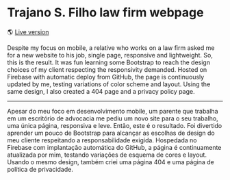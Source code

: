 # Trajano S. Filho law firm webpage
:earth_americas: [Live version](https://tsfadv.com/)

Despite my focus on mobile, a relative who works on a law firm asked me for a new website to his job, single page, responsive and lightweight. So, this is the result. It was fun learning some Bootstrap to reach the design choices of my client respecting the responsivity demanded. Hosted on Firebase with automatic deploy from GitHub, the page is continuously updated by me, testing variations of color scheme and layout. Using the same design, I also created a 404 page and a privacy policy page.

---

Apesar do meu foco em desenvolvimento mobile, um parente que trabalha em um escritório de advocacia me pediu um novo site para o seu trabalho, uma única página, responsiva e leve. Então, este é o resultado. Foi divertido aprender um pouco de Bootstrap para alcançar as escolhas de design do meu cliente respeitando a responsabilidade exigida. Hospedada no Firebase com implantação automática do GitHub, a página é continuamente atualizada por mim, testando variações de esquema de cores e layout. Usando o mesmo design, também criei uma página 404 e uma página de política de privacidade.